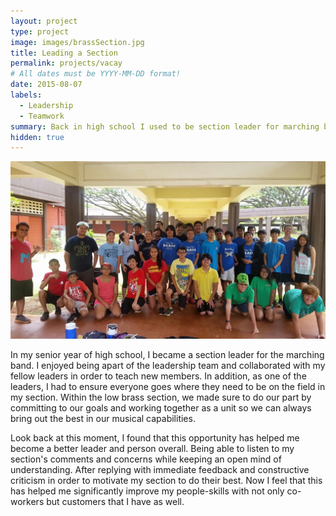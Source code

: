 ```yaml
---
layout: project
type: project
image: images/brassSection.jpg
title: Leading a Section
permalink: projects/vacay
# All dates must be YYYY-MM-DD format!
date: 2015-08-07
labels:
  - Leadership
  - Teamwork
summary: Back in high school I used to be section leader for marching band.
hidden: true
---
```


<img class="ui medium right floated rounded image" src="../images/brassSection.jpg">

In my senior year of high school, I became a section leader for the marching band. I enjoyed being apart of the leadership team and collaborated with my fellow leaders in order to teach new members. In addition, as one of the leaders, I had to ensure everyone goes where they need to be on the field in my section. Within the low brass section, we made sure to do our part by committing to our goals and working together as a unit so we can always bring out the best in our musical capabilities.

Look back at this moment, I found that this opportunity has helped me become a better leader and person overall. Being able to listen to my section's comments and concerns while keeping an open mind of understanding. After replying with immediate feedback and constructive criticism in order to motivate my section to do their best. Now I feel that this has helped me significantly improve my people-skills with not only co-workers but customers that I have as well.  
  
